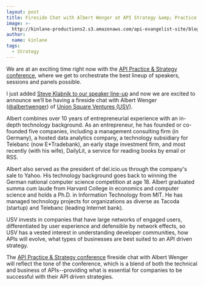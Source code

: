 ```yaml
---
layout: post
title: Fireside Chat with Albert Wenger at API Strategy &amp; Practice
image: >-
  http://kinlane-productions2.s3.amazonaws.com/api-evangelist-site/blog/albert-wenger.jpeg
author:
  name: kinlane
tags:
  - Strategy
---
```

We are at an exciting time right now with the [API Practice & Strategy conference](http://www.apistrategyconference.com/ "API Strategy & Practice"), where we get to orchestrate the best lineup of speakers, sessions and panels possible.

I just added [Steve Klabnik to our speaker line-up](/2012/09/13/steve-klabnik-added-to-speakers-at-api-strategy--conference/ "Steve Klabnik to our speaker line-up") and now we are excited to announce we’ll be having a fireside chat with Albert Wenger ([@albertwenger](https://twitter.com/albertwenger "albert wenger")) of [Union Square Ventures (USV)](http://www.usv.com/ "Union Square Ventures").

Albert combines over 10 years of entrepreneurial experience with an in-depth technology background. As an entrepreneur, he has founded or co-founded five companies, including a management consulting firm (in Germany), a hosted data analytics company, a technology subsidiary for Telebanc (now E\*Tradebank), an early stage investment firm, and most recently (with his wife), DailyLit, a service for reading books by email or RSS.

Albert also served as the president of del.icio.us through the company's sale to Yahoo. His technology background goes back to winning the German national computer science competition at age 18. Albert graduated summa cum laude from Harvard College in economics and computer science and holds a Ph.D. in Information Technology from MIT. He has managed technology projects for organizations as diverse as Tacoda (startup) and Telebanc (leading Internet bank).

USV invests in companies that have large networks of engaged users, differentiated by user experience and defensible by network effects, so USV has a vested interest in understanding developer communities, how APIs will evolve, what types of businesses are best suited to an API driven strategy.

The [API Practice & Strategy conference](http://www.apistrategyconference.com/ "API Strategy & Practice") fireside chat with Albert Wenger will reflect the tone of the conference, which is a blend of both the technical and business of APIs--providing what is essential for companies to be successful with their API driven strategies.